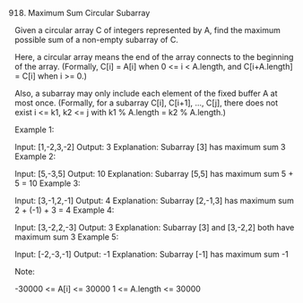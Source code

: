 918. Maximum Sum Circular Subarray

Given a circular array C of integers represented by A, find the maximum possible sum of a non-empty subarray of C.

Here, a circular array means the end of the array connects to the beginning of the array. (Formally, C[i] = A[i] when 0 <= i < A.length, and C[i+A.length] = C[i] when i >= 0.)

Also, a subarray may only include each element of the fixed buffer A at most once. (Formally, for a subarray C[i], C[i+1], ..., C[j], there does not exist i <= k1, k2 <= j with k1 % A.length = k2 % A.length.)

Example 1:

Input: [1,-2,3,-2]
Output: 3
Explanation: Subarray [3] has maximum sum 3
Example 2:

Input: [5,-3,5]
Output: 10
Explanation: Subarray [5,5] has maximum sum 5 + 5 = 10
Example 3:

Input: [3,-1,2,-1]
Output: 4
Explanation: Subarray [2,-1,3] has maximum sum 2 + (-1) + 3 = 4
Example 4:

Input: [3,-2,2,-3]
Output: 3
Explanation: Subarray [3] and [3,-2,2] both have maximum sum 3
Example 5:

Input: [-2,-3,-1]
Output: -1
Explanation: Subarray [-1] has maximum sum -1

Note:

-30000 <= A[i] <= 30000
1 <= A.length <= 30000
